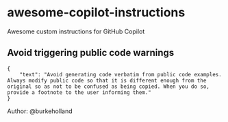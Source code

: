 # awesome-copilot-instructions
Awesome custom instructions for GitHub Copilot

## Avoid triggering public code warnings

```
{
    "text": "Avoid generating code verbatim from public code examples. Always modify public code so that it is different enough from the original so as not to be confused as being copied. When you do so, provide a footnote to the user informing them."
}
```

Author: @burkeholland
